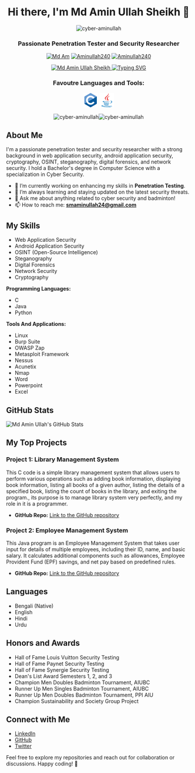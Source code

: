 <h1 align="center">Hi there, I'm Md Amin Ullah Sheikh 👋</h1>
<p align="center"> <img src="https://komarev.com/ghpvc/?username=cyber-aminullah&label=Profile%20views&color=0eb48b" alt="cyber-aminullah" /> </p>
<h3 align="center">Passionate Penetration Tester and Security Researcher</h3>

<p align="center"> <a href="https://github.com/cyber-aminullah" target="blank"><img src="https://img.shields.io/twitter/follow/cyber-aminullah?logo=github&style=for-the-badge" alt="Md Am" /></a> <a href="https://twitter.com/Aminullah240" target="blank"><img src="https://img.shields.io/twitter/follow/Aminullah240?logo=twitter&style=for-the-badge" alt="Aminullah240" /></a>
<a href="https://www.linkedin.com/in/aminullah-sheikh" target="blank"><img src="https://img.shields.io/twitter/follow/Aminullah240?logo=linkedin&style=for-the-badge" alt="Aminullah240" /></a> 

<p align="center"><a href="https://www.linkedin.com/in/aminullah-sheikh"> <img src="https://raw.githubusercontent.com/sayedmoataz/sayedmoataz/088a48d03ee3ee837683a4e83aeef25f0c512753/about_me.gif" alt="Md Amin Ullah Sheikh" width="50"> </a> <a href="https://www.linkedin.com/in/aminullah-sheikh"><img src="https://readme-typing-svg.demolab.com?font=Press+Start+2P&size=11&duration=2000&color=4FC114&center=true&vCenter=true&repeat=false&width=300&lines=Md+Amin+Ullah+Sheikh" alt="Typing SVG" /></a>
</p>

<h3 align="center">Favoutre Languages and Tools:</h3>
<p align="center"> <img src="https://raw.githubusercontent.com/devicons/devicon/master/icons/c/c-original.svg" alt="C" width="40" height="40"/> 
<img src="https://raw.githubusercontent.com/devicons/devicon/master/icons/java/java-original.svg" alt="Java" width="40" height="40"/>  

<p align="center"><img src="https://github-readme-stats.vercel.app/api?username=cyber-aminullah&show_icons=true&theme=highcontrast&hide_border=true&locale=en" alt="cyber-aminullah"/><img src="https://github-readme-stats.vercel.app/api/top-langs?username=cyber-aminullah&show_icons=true&theme=highcontrast&hide_border=true&locale=en&layout=compact" alt="cyber-aminullah"/></p>
 
## About Me

I'm a passionate penetration tester and security researcher with a strong background in web application security, android application security, cryptography, OSINT, steganography, digital forensics, and network security. I hold a Bachelor's degree in Computer Science with a specialization in Cyber Security.

- 🔭 I’m currently working on enhancing my skills in **Penetration Testing**.
- 🌱 I’m always learning and staying updated on the latest security threats.
- 💬 Ask me about anything related to cyber security and badminton!
- 📫 How to reach me: **smaminullah24@gmail.com**


## My Skills

- Web Application Security
- Android Application Security
- OSINT (Open-Source Intelligence)
- Steganography
- Digital Forensics
- Network Security
- Cryptography

**Programming Languages:**
- C
- Java
- Python

**Tools And Applications:**
- Linux
- Burp Suite
- OWASP Zap
- Metasploit Framework
- Nessus
- Acunetix
- Nmap
- Word
- Powerpoint
- Excel
  
## GitHub Stats

![Md Amin Ullah's GitHub Stats](https://github-readme-stats.vercel.app/api?username=cyber-aminullah&show_icons=true&theme=radical)

## My Top Projects

### Project 1: Library Management System

This C code is a simple library management system that allows users to perform various operations such as adding book information, displaying book information, listing all books of a given author, listing the details of a specified book, listing the count of books in the library, and exiting the program., its purpose is to manage library system very perfectly, and my role in it is a programmer.

- **GitHub Repo:** [Link to the GitHub repository](https://github.com/cyber-aminullah/C-Programming/blob/main/library-management-system.c)

### Project 2: Employee Management System

This Java program is an Employee Management System that takes user input for details of multiple employees, including their ID, name, and basic salary. It calculates additional components such as allowances, Employee Provident Fund (EPF) savings, and net pay based on predefined rules.

- **GitHub Repo:** [Link to the GitHub repository](https://github.com/cyber-aminullah/Java/blob/main/EmployeeManagementSystem.java)


## Languages

- Bengali (Native)
- English
- Hindi
- Urdu

## Honors and Awards

- Hall of Fame Louis Vuitton Security Testing
- Hall of Fame Paynet Security Testing
- Hall of Fame Synergie Security Testing
- Dean's List Award Semesters 1, 2, and 3
- Champion Men Doubles Badminton Tournament, AIUBC
- Runner Up Men Singles Badminton Tournament, AIUBC
- Runner Up Men Doubles Badminton Tournament, PPI AIU
- Champion Sustainability and Society Group Project

## Connect with Me

- [LinkedIn](https://www.linkedin.com/in/aminullah-sheikh/)
- [GitHub](https://github.com/cyber-aminullah)
- [Twitter](https://twitter.com/Aminullah240)

Feel free to explore my repositories and reach out for collaboration or discussions. Happy coding! 🚀
